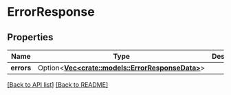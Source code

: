 # ErrorResponse

## Properties

Name | Type | Description | Notes
------------ | ------------- | ------------- | -------------
**errors** | Option<[**Vec&lt;crate::models::ErrorResponseData&gt;**](ErrorResponseData.md)> |  | 

[[Back to API list]](../README.md#documentation-for-api-endpoints) [[Back to README]](../README.md)


